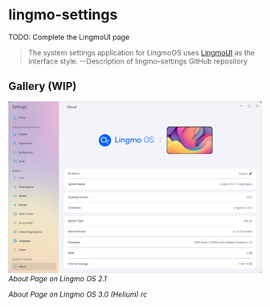 # lingmo-settings

TODO: Complete the LingmoUI page

> The system settings application for LingmoOS uses [LingmoUI](lingmoui) as the interface style. --Description of lingmo-settings GitHub repository
>
## Gallery (WIP)

![About Page on Lingmo OS 2.1](../assets/lingmo-settings/lingmoos-2.1.webp)
*About Page on Lingmo OS 2.1*

*About Page on Lingmo OS 3.0 (Helium) rc*
